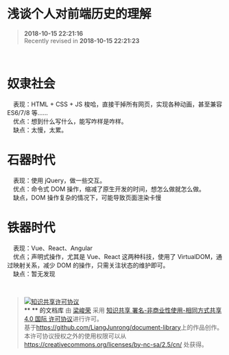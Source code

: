 # 浅谈个人对前端历史的理解

>  **2018-10-15 22:21:16**  
> Recently revised in **2018-10-15 22:21:23**

<br>

# 奴隶社会  
&emsp;表现：HTML + CSS + JS 梭哈，直接干掉所有网页，实现各种动画，甚至兼容 ES6/7/8 等……  
&emsp;优点：想到什么写什么，能写咋样是咋样。  
&emsp;缺点：太慢，太累。  

# 石器时代
&emsp;表现：使用 jQuery，做一些交互。  
&emsp;优点：命令式 DOM 操作，缩减了原生开发的时间，想怎么做就怎么做。  
&emsp;缺点，DOM 操作复杂的情况下，可能导致页面渲染卡慢  

# 铁器时代
&emsp;表现：Vue、React、Angular  
&emsp;优点；声明式操作，尤其是 Vue、React 这两种科技，使用了 VirtualDOM，通过映射关系，减少 DOM 的操作，只需关注状态的维护即可。  
&emsp;缺点：暂无发现

<br>

> <a rel="license" href="http://creativecommons.org/licenses/by-nc-sa/4.0/"><img alt="知识共享许可协议" style="border-width:0" src="https://i.creativecommons.org/l/by-nc-sa/4.0/88x31.png" /></a><br /><a xmlns:dct="http://purl.org/dc/terms/" property="dct:title">** ** 的文档库</a> 由 <a xmlns:cc="http://creativecommons.org/ns#" href="https://github.com/LiangJunrong/document-library" property="cc:attributionName" rel="cc:attributionURL">梁峻荣</a> 采用 <a rel="license" href="http://creativecommons.org/licenses/by-nc-sa/4.0/">知识共享 署名-非商业性使用-相同方式共享 4.0 国际 许可协议</a>进行许可。<br />基于<a xmlns:dct="http://purl.org/dc/terms/" href="https://github.com/LiangJunrong/document-library" rel="dct:source">https://github.com/LiangJunrong/document-library</a>上的作品创作。<br />本许可协议授权之外的使用权限可以从 <a xmlns:cc="http://creativecommons.org/ns#" href="https://creativecommons.org/licenses/by-nc-sa/2.5/cn/" rel="cc:morePermissions">https://creativecommons.org/licenses/by-nc-sa/2.5/cn/</a> 处获得。